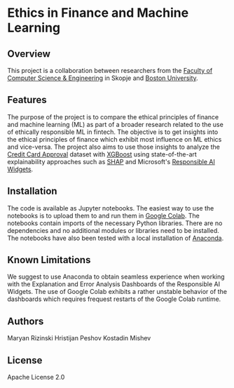 # Ethics in Finance and Machine Learning

## Overview

This project is a collaboration between researchers from the [Faculty of Computer Science & Engineering](https://www.finki.ukim.mk/en) in Skopje and [Boston University](http://www.bu.edu/).

## Features

The purpose of the project is to compare the ethical principles of finance and machine learning (ML) as part of a broader research related to the use of ethically responsible ML in fintech. The objective is to get insights into the ethical principles of finance which exhibit most influence on ML ethics and vice-versa. The project also aims to use those insights to analyze the [Credit Card Approval](https://archive.ics.uci.edu/ml/datasets/credit+approval) dataset with [XGBoost](https://xgboost.readthedocs.io/en/stable/) using state-of-the-art explainability approaches such as [SHAP](https://shap.readthedocs.io/en/latest/index.html) and Microsoft's [Responsible AI Widgets](https://github.com/microsoft/responsible-ai-widgets).

## Installation

The code is available as Jupyter notebooks. The easiest way to use the notebooks is to upload them to and run them in [Google Colab](https://research.google.com/colaboratory). The notebooks contain imports of the necessary Python libraries. There are no dependencies and no additional modules or libraries need to be installed. The notebooks have also been tested with a local installation of [Anaconda](https://www.anaconda.com/).

## Known Limitations

We suggest to use Anaconda to obtain seamless experience when working with the Explanation and Error Analysis Dashboards of the Responsible AI Widgets. The use of Google Colab exhibits a rather unstable behavior of the dashboards which requires frequest restarts of the Google Colab runtime.

## Authors

Maryan Rizinski
Hristijan Peshov
Kostadin Mishev

## License

Apache License 2.0
